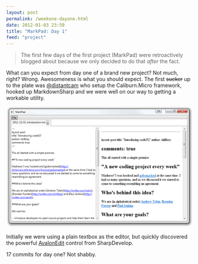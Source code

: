 ```yaml
--- 
layout: post
permalink: /weekone-dayone.html
date: 2012-01-03 23:59
title: "MarkPad: Day 1"
feed: "project"
---
```


> The first few days of the first project (MarkPad) were retroactively blogged about because we only decided to do that *after* the fact.

What can you expect from day one of a brand new project? Not much, right? Wrong. Awesomeness is what you should expect. The first <strike>sucker</strike> up to the plate was [@distantcam](https://twitter.com/#!/distantcam) who setup the Caliburn.Micro framework, hooked up MarkdownSharp and we were well on our way to getting a workable utility.

![](/img/week1-day1.png)

Initially we were using a plain textbox as the editor, but quickly discovered the powerful [AvalonEdit](http://www.avalonedit.net/) control from SharpDevelop.

17 commits for day one? Not shabby.